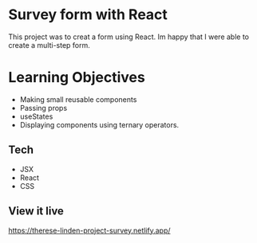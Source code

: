 # Survey form with React

This project was to creat a form using React. Im happy that I were able to create a multi-step form.

# Learning Objectives

- Making small reusable components
- Passing props
- useStates
- Displaying components using ternary operators.

## Tech

- JSX
- React
- CSS

## View it live

https://therese-linden-project-survey.netlify.app/
